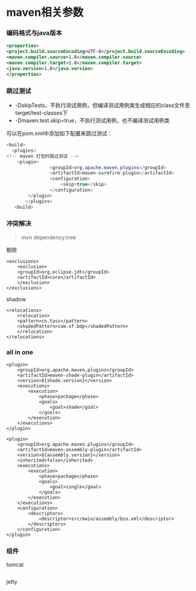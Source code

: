 # maven相关参数

### 编码格式与java版本



```xml
<properties>    
<project.build.sourceEncoding>UTF-8</project.build.sourceEncoding>    
<maven.compiler.source>1.8</maven.compiler.source>    
<maven.compiler.target>1.8</maven.compiler.target>    
<java.version>1.8</java.version>
</properties>
```



### 跳过测试

* \-DskipTests，不执行测试用例，但编译测试用例类生成相应的class文件至target/test-classes下
* \-Dmaven.test.skip=true，不执行测试用例，也不编译测试用例类

可以在pom.xml中添加如下配置来跳过测试：

```java
<build>
  <plugins>
<!-- maven 打包时跳过测试 -->
	<plugin>
                <groupId>org.apache.maven.plugins</groupId>
                <artifactId>maven-surefire-plugin</artifactId>
                <configuration>
                    <skip>true</skip>
                </configuration>
        </plugin>
       </plugins>
   <build>         
```



### 冲突解决

> mvn dependency:tree

剔除

```
<exclusions>
    <exclusion>
    <groupId>org.eclipse.jdt</groupId>
    <artifactId>core</artifactId>
    </exclusion>
</exclusions>
```

shadow

```
<relocations>
    <relocation>
    <pattern>cn.tass</pattern>
    <shadedPattern>com.sf.bdp</shadedPattern>
    </relocation>
</relocations>
```

### all in one

```
<plugin>
    <groupId>org.apache.maven.plugins</groupId>
    <artifactId>maven-shade-plugin</artifactId>
    <version>${shade.version}</version>
    <executions>
        <execution>
            <phase>package</phase>
            <goals>
                <goal>shade</goal>
            </goals>
        </execution>
    </executions>
</plugin>
```



```
<plugin>
    <groupId>org.apache.maven.plugins</groupId>
    <artifactId>maven-assembly-plugin</artifactId>
    <version>${assembly.version}</version>
    <inherited>false</inherited>
    <executions>
        <execution>
            <phase>package</phase>
            <goals>
                <goal>single</goal>
            </goals>
        </execution>
    </executions>
    <configuration>
        <descriptors>
            <descriptor>src/main/assembly/bin.xml</descriptor>
        </descriptors>
    </configuration>
</plugin>
```



### 组件

tomcat

```
```

jetty

```
```



